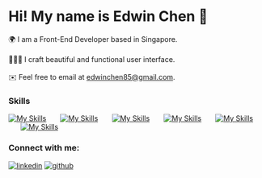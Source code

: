 Hi! My name is Edwin Chen 👋
========================================================================================================================================

🌍  I am a Front-End Developer based in Singapore.
<br/>
<br/>
🧑🏻‍🎨  I craft beautiful and functional user interface.
<br/>
<br/>
✉️   Feel free to email at edwinchen85@gmail.com.

### Skills

[![My Skills](https://skillicons.dev/icons?i=html,css)](https://skillicons.dev) &nbsp;&nbsp;&nbsp;&nbsp;&nbsp; [![My Skills](https://skillicons.dev/icons?i=js,ts)](https://skillicons.dev) &nbsp;&nbsp;&nbsp;&nbsp;&nbsp; [![My Skills](https://skillicons.dev/icons?i=react,next)](https://skillicons.dev) &nbsp;&nbsp;&nbsp;&nbsp;&nbsp; [![My Skills](https://skillicons.dev/icons?i=nodejs,express)](https://skillicons.dev) &nbsp;&nbsp;&nbsp;&nbsp;&nbsp; [![My Skills](https://skillicons.dev/icons?i=tailwind,scss)](https://skillicons.dev) &nbsp;&nbsp;&nbsp;&nbsp;&nbsp; [![My Skills](https://skillicons.dev/icons?i=git,github,gitlab)](https://skillicons.dev)
<br/>

### Connect with me:
[![linkedin](https://skillicons.dev/icons?i=linkedin)](https://www.linkedin.com/in/edwinchen85/)
[![github](https://skillicons.dev/icons?i=github)](https://github.com/edwinchen85/)
